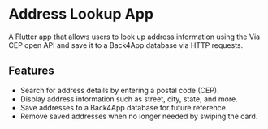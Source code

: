 # Address Lookup App

A Flutter app that allows users to look up address information using the Via CEP open API and save it to a Back4App database via HTTP requests.

## Features

- Search for address details by entering a postal code (CEP).
- Display address information such as street, city, state, and more.
- Save addresses to a Back4App database for future reference.
- Remove saved addresses when no longer needed by swiping the card.
